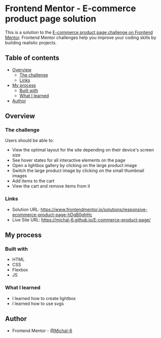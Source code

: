 # Frontend Mentor - E-commerce product page solution

This is a solution to the [E-commerce product page challenge on Frontend Mentor](https://www.frontendmentor.io/challenges/ecommerce-product-page-UPsZ9MJp6). Frontend Mentor challenges help you improve your coding skills by building realistic projects.

## Table of contents

- [Overview](#overview)
  - [The challenge](#the-challenge)
  - [Links](#links)
- [My process](#my-process)
  - [Built with](#built-with)
  - [What I learned](#what-i-learned)
- [Author](#author)

## Overview

### The challenge

Users should be able to:

- View the optimal layout for the site depending on their device's screen size
- See hover states for all interactive elements on the page
- Open a lightbox gallery by clicking on the large product image
- Switch the large product image by clicking on the small thumbnail images
- Add items to the cart
- View the cart and remove items from it

### Links

- Solution URL: https://www.frontendmentor.io/solutions/responsive-ecommerce-product-page-hDgB0ghHc
- Live Site URL: https://michal-6.github.io/E-commerce-product-page/

## My process

### Built with

- HTML
- CSS
- Flexbox
- JS

### What I learned

- I learned how to create lightbox
- I learned how to use svgs

## Author

- Frontend Mentor - [@Michal-6](https://www.frontendmentor.io/profile/Michal-6)
